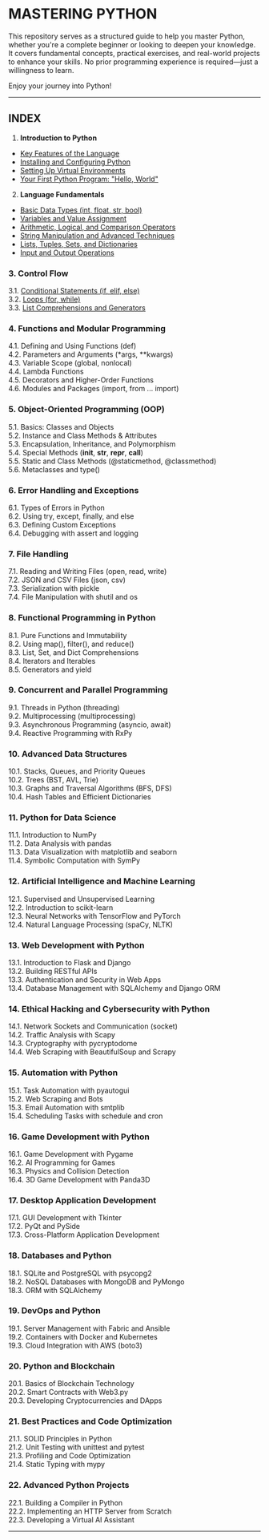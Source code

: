 # MASTERING PYTHON 

This repository serves as a structured guide to help you master Python, whether you're a complete beginner or looking to deepen your knowledge. It covers fundamental concepts, practical exercises, and real-world projects to enhance your skills. No prior programming experience is required—just a willingness to learn.  

Enjoy your journey into Python! 

---

## INDEX

1. **Introduction to Python**
- [Key Features of the Language](lessons/01_01_key_feature_of_the_lenguage.md)
- [Installing and Configuring Python](lessons/01_02_installing_and_configuring_python.md)
- [Setting Up Virtual Environments](lessons/01_03_setting_up_virtual_environment.md)
- [Your First Python Program: "Hello, World"](lessons/01_04_your_first_python_program.md)

2. **Language Fundamentals**

- [Basic Data Types (int, float, str, bool)](lessons/02_01_basic_data_types.md)
- [Variables and Value Assignment](lessons/02_02_variables_and_values_assignment.md) 
- [Arithmetic, Logical, and Comparison Operators](lessons/02_03_aritmetic_logical_comparison_operators.md)
- [String Manipulation and Advanced Techniques](lessons/02_04_string_manipulation_and_advanced_techniques.md)
- [Lists, Tuples, Sets, and Dictionaries](lessons/02_05_lists_tuples_sets_dictionaries.md)  
- [Input and Output Operations](lessons/02_06_input_and_output_operations.md)  

### 3. Control Flow  
3.1. [Conditional Statements (if, elif, else)](lessons/03_01_conditional_statement_if.md)  
3.2. [Loops (for, while)](lessons/03_02_loops.md)  
3.3. [List Comprehensions and Generators](lessons/03_03_list_comprehensions_and_generators.md)  

### 4. Functions and Modular Programming  
4.1. Defining and Using Functions (def)  
4.2. Parameters and Arguments (*args, **kwargs)  
4.3. Variable Scope (global, nonlocal)  
4.4. Lambda Functions  
4.5. Decorators and Higher-Order Functions  
4.6. Modules and Packages (import, from ... import)  

### 5. Object-Oriented Programming (OOP)  
5.1. Basics: Classes and Objects  
5.2. Instance and Class Methods & Attributes  
5.3. Encapsulation, Inheritance, and Polymorphism  
5.4. Special Methods (__init__, __str__, __repr__, __call__)  
5.5. Static and Class Methods (@staticmethod, @classmethod)  
5.6. Metaclasses and type()  

### 6. Error Handling and Exceptions  
6.1. Types of Errors in Python  
6.2. Using try, except, finally, and else  
6.3. Defining Custom Exceptions  
6.4. Debugging with assert and logging  

### 7. File Handling  
7.1. Reading and Writing Files (open, read, write)  
7.2. JSON and CSV Files (json, csv)  
7.3. Serialization with pickle  
7.4. File Manipulation with shutil and os  

### 8. Functional Programming in Python  
8.1. Pure Functions and Immutability  
8.2. Using map(), filter(), and reduce()  
8.3. List, Set, and Dict Comprehensions  
8.4. Iterators and Iterables  
8.5. Generators and yield  

### 9. Concurrent and Parallel Programming  
9.1. Threads in Python (threading)  
9.2. Multiprocessing (multiprocessing)  
9.3. Asynchronous Programming (asyncio, await)  
9.4. Reactive Programming with RxPy  

### 10. Advanced Data Structures  
10.1. Stacks, Queues, and Priority Queues  
10.2. Trees (BST, AVL, Trie)  
10.3. Graphs and Traversal Algorithms (BFS, DFS)  
10.4. Hash Tables and Efficient Dictionaries  

### 11. Python for Data Science  
11.1. Introduction to NumPy  
11.2. Data Analysis with pandas  
11.3. Data Visualization with matplotlib and seaborn  
11.4. Symbolic Computation with SymPy  

### 12. Artificial Intelligence and Machine Learning  
12.1. Supervised and Unsupervised Learning  
12.2. Introduction to scikit-learn  
12.3. Neural Networks with TensorFlow and PyTorch  
12.4. Natural Language Processing (spaCy, NLTK)  

### 13. Web Development with Python  
13.1. Introduction to Flask and Django  
13.2. Building RESTful APIs  
13.3. Authentication and Security in Web Apps  
13.4. Database Management with SQLAlchemy and Django ORM  

### 14. Ethical Hacking and Cybersecurity with Python  
14.1. Network Sockets and Communication (socket)  
14.2. Traffic Analysis with Scapy  
14.3. Cryptography with pycryptodome  
14.4. Web Scraping with BeautifulSoup and Scrapy  

### 15. Automation with Python  
15.1. Task Automation with pyautogui  
15.2. Web Scraping and Bots  
15.3. Email Automation with smtplib  
15.4. Scheduling Tasks with schedule and cron  

### 16. Game Development with Python  
16.1. Game Development with Pygame  
16.2. AI Programming for Games  
16.3. Physics and Collision Detection  
16.4. 3D Game Development with Panda3D  

### 17. Desktop Application Development  
17.1. GUI Development with Tkinter  
17.2. PyQt and PySide  
17.3. Cross-Platform Application Development  

### 18. Databases and Python  
18.1. SQLite and PostgreSQL with psycopg2  
18.2. NoSQL Databases with MongoDB and PyMongo  
18.3. ORM with SQLAlchemy  

### 19. DevOps and Python  
19.1. Server Management with Fabric and Ansible  
19.2. Containers with Docker and Kubernetes  
19.3. Cloud Integration with AWS (boto3)  

### 20. Python and Blockchain  
20.1. Basics of Blockchain Technology  
20.2. Smart Contracts with Web3.py  
20.3. Developing Cryptocurrencies and DApps  

### 21. Best Practices and Code Optimization  
21.1. SOLID Principles in Python  
21.2. Unit Testing with unittest and pytest  
21.3. Profiling and Code Optimization  
21.4. Static Typing with mypy  

### 22. Advanced Python Projects  
22.1. Building a Compiler in Python  
22.2. Implementing an HTTP Server from Scratch  
22.3. Developing a Virtual AI Assistant  

---
